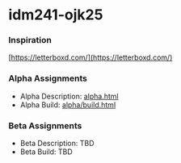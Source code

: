 # idm241-ojk25

### Inspiration

[https://letterboxd.com/](https://letterboxd.com/)

### Alpha Assignments

- Alpha Description: [alpha.html](alpha.html)
- Alpha Build: [alpha/build.html](alpha/build.html)

### Beta Assignments

- Beta Description: TBD
- Beta Build: TBD
